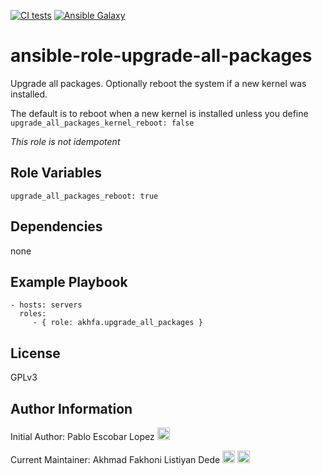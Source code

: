 [![CI tests](https://github.com/akhfa/ansible-role-upgrade-all-packages/actions/workflows/ci_tests.yml/badge.svg)](https://github.com/akhfa/ansible-role-upgrade-all-packages/actions/workflows/ci_tests.yml)
[![Ansible Galaxy](https://img.shields.io/badge/galaxy-akhfa.upgrade_all_packages-blue.svg)](https://galaxy.ansible.com/akhfa/upgrade_all_packages)


ansible-role-upgrade-all-packages
=========

Upgrade all packages. Optionally reboot the system if a new kernel was installed.

The default is to reboot when a new kernel is installed unless you define `upgrade_all_packages_kernel_reboot: false`

*This role is not idempotent*

Role Variables
--------------

```
upgrade_all_packages_reboot: true
```

Dependencies
------------

none

Example Playbook
----------------

    - hosts: servers
      roles:
         - { role: akhfa.upgrade_all_packages }

License
-------

GPLv3

Author Information
------------------

Initial Author: Pablo Escobar Lopez [<img src="https://edent.github.io/SuperTinyIcons/images/svg/github.svg" width="20" />](https://github.com/pescobar/)

Current Maintainer: Akhmad Fakhoni Listiyan Dede [<img src="https://edent.github.io/SuperTinyIcons/images/svg/github.svg" width="20" />](https://github.com/akhfa/) [<img src="https://edent.github.io/SuperTinyIcons/images/svg/linkedin.svg" width="20" title="LinkedIn">](https://www.linkedin.com/in/akhmadfakhoni/)